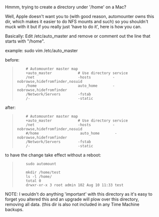 Hmmm, trying to create a directory under '/home' on a Mac?

Well, Apple doesn't want you to (with good reason, automounter owns this dir, which makes it easier to do NFS mounts and such) so you shouldn't muck with it but if you really just 'have to do it', here is how you can.

Basically: Edit /etc/auto_master and remove or comment out the line that starts with "/home".

example:
sudo vim /etc/auto_master

before:

>   ```
>       # Automounter master map
>       +auto_master            # Use directory service
>       /net                    -hosts          -nobrowse,hidefromfinder,nosuid
>       /home                   auto_home       -nobrowse,hidefromfinder
>       /Network/Servers        -fstab
>       /-                      -static
>   ```
after:

>   ```
>       # Automounter master map
>       +auto_master            # Use directory service
>       /net                    -hosts          -nobrowse,hidefromfinder,nosuid
>       #/home                   auto_home       -nobrowse,hidefromfinder
>       /Network/Servers        -fstab
>       /-                      -static
>   ```

to have the change take effect without a reboot:
>   ```
>       sudo automount
>       
>       mkdir /home/test
>       ls -l /home/
>       total 0
>       drwxr-xr-x 3 root admin 102 Aug 10 11:33 test
>   ```
NOTE: I wouldn't do anything 'important' with this directory as it's easy to forget you altered this and an upgrade will plow over this directory, removing all data. (this dir is also not included in any Time Machine backups.
